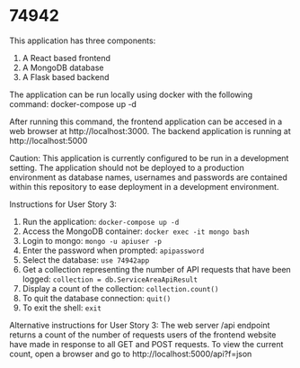 # 74942

This application has three components:
1. A React based frontend
1. A MongoDB database
1. A Flask based backend

The application can be run locally using docker with the following command:
  docker-compose up -d

After running this command, the frontend application can be accesed in a web browser at http://localhost:3000.
The backend application is running at http://localhost:5000

Caution: This application is currently configured to be run in a development setting. The application should not be deployed to a production environment as database names, usernames and passwords are contained within this repository to ease deployment in a development environment.

Instructions for User Story 3:
1. Run the application: `docker-compose up -d`
1. Access the MongoDB container: `docker exec -it mongo bash`
1. Login to mongo: `mongo -u apiuser -p`
1. Enter the password when prompted: `apipassword`
1. Select the database: `use 74942app`
1. Get a collection representing the number of API requests that have been logged: `collection = db.ServiceAreaApiResult`
1. Display a count of the collection: `collection.count()`
1. To quit the database connection: `quit()`
1. To exit the shell: `exit`

Alternative instructions for User Story 3:
The web server /api endpoint returns a count of the number of requests users of the frontend website have made in response to all GET and POST requests.
To view the current count, open a browser and go to http://localhost:5000/api?f=json
